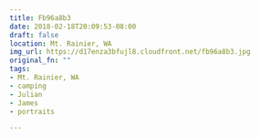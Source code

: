 ```yaml
---
title: Fb96a8b3
date: 2018-02-18T20:09:53-08:00
draft: false
location: Mt. Rainier, WA
img_url: https://d17enza3bfujl8.cloudfront.net/fb96a8b3.jpg
original_fn: ""
tags:
- Mt. Rainier, WA
- camping
- Julian
- James
- portraits

---
```

